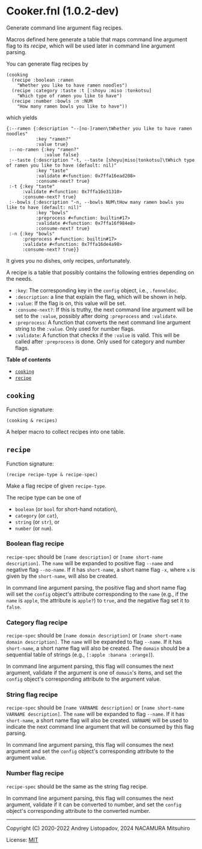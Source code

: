 # Cooker.fnl (1.0.2-dev)
Generate command line argument flag recipes.

Macros defined here generate a table that maps command line argument flag
to its *recipe*, which will be used later in command line argument parsing.

You can generate flag recipes by

```fennel
(cooking
  (recipe :boolean :ramen
    "Whether you like to have ramen noodles")
  (recipe :category :taste :t [:shoyu :miso :tonkotsu]
    "Which type of ramen you like to have")
  (recipe :number :bowls :n :NUM
    "How many ramen bowls you like to have"))
```

which yields

```fennel
{:--ramen {:description "--[no-]ramen\tWhether you like to have ramen noodles"
           :key "ramen?"
           :value true}
 :--no-ramen {:key "ramen?"
              :value false}
 :--taste {:description "-t, --taste [shoyu|miso|tonkotsu]\tWhich type of ramen you like to have (default: nil)"
           :key "taste"
           :validate #<function: 0x7ffa16ead208>
           :consume-next? true}
 :-t {:key "taste"
      :validate #<function: 0x7ffa16e31310>
      :consume-next? true}
 :--bowls {:description "-n, --bowls NUM\tHow many ramen bowls you like to have (default: nil)"
           :key "bowls"
           :preprocess #<function: builtin#17>
           :validate #<function: 0x7ffa16f984e8>
           :consume-next? true}
 :-n {:key "bowls"
      :preprocess #<function: builtin#17>
      :validate #<function: 0x7ffa16de4a98>
      :consume-next? true}}
```

It gives you no dishes, only recipes, unfortunately.

A recipe is a table that possibly contains the following entries depending on the needs.

- `:key`: The corresponding key in the `config` object, i.e., `.fenneldoc`.
- `:description`: a line that explain the flag, which will be shown in help.
- `:value`: If the flag is on, this value will be set.
- `:consume-next?`: If this is truthy, the next command line argument will be set to
  the `:value`, possibly after doing `:preprocess` and `:validate`.
- `:preprocess`: A function that converts the next command line argument string to
  the `:value`. Only used for number flags.
- `:validate`: A function that checks if the `:value` is valid. This will be called
  after `:preprocess` is done. Only used for category and number flags.

**Table of contents**

- [`cooking`](#cooking)
- [`recipe`](#recipe)

## `cooking`
Function signature:

```
(cooking & recipes)
```

A helper macro to collect recipes into one table.

## `recipe`
Function signature:

```
(recipe recipe-type & recipe-spec)
```

Make a flag recipe of given `recipe-type`.

The recipe type can be one of

* `boolean` (or `bool` for short-hand notation),
* `category` (or `cat`),
* `string` (or `str`), or
* `number` (or `num`).

### Boolean flag recipe

`recipe-spec` should be `[name description]` or `[name short-name description]`.
The `name` will be expanded to positive flag `--name` and negative flag
`--no-name`. If it has `short-name`, a short name flag `-x`, where `x` is given
by the `short-name`, will also be created.

In command line argument parsing, the positive flag and short name flag will
set the `config` object's attribute corresponding to the `name` (e.g., if the
`name` is `apple`, the attribute is `apple?`) to `true`, and the negative flag
set it to `false`.

### Category flag recipe

`recipe-spec` should be `[name domain description]` or `[name short-name domain
description]`. The `name` will be expanded to flag `--name`. If it has
`short-name`, a short name flag will also be created.
The `domain` should be a sequential table of strings (e.g., `[:apple :banana
:orange]`).

In command line argument parsing, this flag will consumes the next
argument, validate if the argument is one of `domain`'s items, and set the
`config` object's corresponding attribute to the argument value.

### String flag recipe

`recipe-spec` should be `[name VARNAME description]` or `[name short-name VARNAME
description]`. The `name` will be expanded to flag `--name`. If it has `short-name`,
a short name flag will also be created. `VARNAME` will be used to indicate the next
command line argument that will be consumed by this flag parsing.

In command line argument parsing, this flag will consumes the next
argument and set the `config` object's corresponding attribute to the argument
value.

### Number flag recipe

`recipe-spec` should be the same as the string flag recipe.

In command line argument parsing, this flag will consumes the next
argument, validate if it can be converted to number, and set the `config`
object's corresponding attribute to the converted number.


---

Copyright (C) 2020-2022 Andrey Listopadov, 2024 NACAMURA Mitsuhiro

License: [MIT](https://git.sr.ht/~m15a/fnldoc/tree/main/item/LICENSE)


<!-- Generated with Fnldoc 1.0.2-dev
     https://sr.ht/~m15a/fnldoc/ -->
